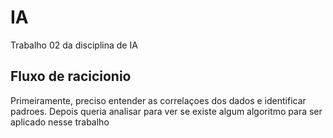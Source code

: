 # IA
Trabalho 02 da disciplina de IA

## Fluxo de racicionio

Primeiramente, preciso entender as correlaçoes dos dados e identificar padroes.
Depois queria analisar para ver se existe algum algoritmo para ser aplicado nesse trabalho
